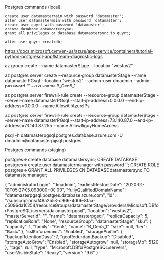 
Postgres commands (local):

    create user datamastermain with password 'datamaster';
    alter user datamastermain with password 'datamaster'; 
    create user guyrt with password 'datamaster'; 
    create database datamastersync;
    grant all privileges on database datamastersync to guyrt;

    alter user guyrt createdb;




https://docs.microsoft.com/en-us/azure/app-service/containers/tutorial-python-postgresql-app#stream-diagnostic-logs

az group create --name datamasterStage --location "westus2"

az postgres server create --resource-group datamasterStage --name datamasterPGsql --location "westus2" --admin-user dmadmin --admin-password "" --sku-name B_Gen5_1

az postgres server firewall-rule create --resource-group datamasterStage --server-name datamasterPGsql --start-ip-address=0.0.0.0 --end-ip-address=0.0.0.0 --name AllowAllAzureIPs

az postgres server firewall-rule create --resource-group datamasterStage --server-name datamasterPGsql --start-ip-address=73.140.87.0 --end-ip-address=73.140.87.255 --name AllowRiguyHomeAccess

psql -h datamasterpgsql.postgres.database.azure.com -U dmadmin@datamasterpgsql postgres

Postgres commands (staging)

postgres=> create database datamastersync;
CREATE DATABASE
postgres=> create user datamastermanager with password '';
CREATE ROLE
postgres=> GRANT ALL PRIVILEGES ON DATABASE datamastersync TO datamastermanager;



{
  "administratorLogin": "dmadmin",
  "earliestRestoreDate": "2020-01-10T05:27:05.093000+00:00",
  "fullyQualifiedDomainName": "datamasterpgsql.postgres.database.azure.com",
  "id": "/subscriptions/f48a2553-c966-4d06-8faa-c5096da10254/resourceGroups/datamasterStage/providers/Microsoft.DBforPostgreSQL/servers/datamasterpgsql",
  "location": "westus2",
  "masterServerId": "",
  "name": "datamasterpgsql",
  "replicaCapacity": 5,
  "replicationRole": "None",
  "resourceGroup": "datamasterStage",
  "sku": {
    "capacity": 1,
    "family": "Gen5",
    "name": "B_Gen5_1",
    "size": null,
    "tier": "Basic"
  },
  "sslEnforcement": "Enabled",
  "storageProfile": {
    "backupRetentionDays": 7,
    "geoRedundantBackup": "Disabled",
    "storageAutoGrow": "Enabled",
    "storageAutogrow": null,
    "storageMb": 5120
  },
  "tags": null,
  "type": "Microsoft.DBforPostgreSQL/servers",
  "userVisibleState": "Ready",
  "version": "9.6"
}